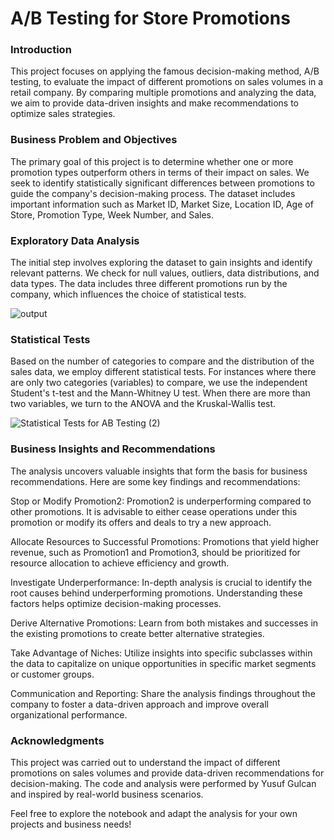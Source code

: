 # A/B Testing for Store Promotions
### Introduction
This project focuses on applying the famous decision-making method, A/B testing, to evaluate the impact of different promotions on sales volumes in a retail company. By comparing multiple promotions and analyzing the data, we aim to provide data-driven insights and make recommendations to optimize sales strategies.

### Business Problem and Objectives
The primary goal of this project is to determine whether one or more promotion types outperform others in terms of their impact on sales. We seek to identify statistically significant differences between promotions to guide the company's decision-making process. The dataset includes important information such as Market ID, Market Size, Location ID, Age of Store, Promotion Type, Week Number, and Sales.

### Exploratory Data Analysis
The initial step involves exploring the dataset to gain insights and identify relevant patterns. We check for null values, outliers, data distributions, and data types. The data includes three different promotions run by the company, which influences the choice of statistical tests.

![output](https://github.com/YusufGulcan/A-B_testing/assets/105684729/debba6dd-fc58-4a87-9cf5-2961cdcd0840)

### Statistical Tests
Based on the number of categories to compare and the distribution of the sales data, we employ different statistical tests. For instances where there are only two categories (variables) to compare, we use the independent Student's t-test and the Mann-Whitney U test. When there are more than two variables, we turn to the ANOVA and the Kruskal-Wallis test.

![Statistical Tests for AB Testing (2)](https://github.com/YusufGulcan/A-B_testing/assets/105684729/2d2c9dc5-ef49-483d-84e6-7256e16b2398)

### Business Insights and Recommendations


The analysis uncovers valuable insights that form the basis for business recommendations. Here are some key findings and recommendations:

Stop or Modify Promotion2: Promotion2 is underperforming compared to other promotions. It is advisable to either cease operations under this promotion or modify its offers and deals to try a new approach.

Allocate Resources to Successful Promotions: Promotions that yield higher revenue, such as Promotion1 and Promotion3, should be prioritized for resource allocation to achieve efficiency and growth.

Investigate Underperformance: In-depth analysis is crucial to identify the root causes behind underperforming promotions. Understanding these factors helps optimize decision-making processes.

Derive Alternative Promotions: Learn from both mistakes and successes in the existing promotions to create better alternative strategies.

Take Advantage of Niches: Utilize insights into specific subclasses within the data to capitalize on unique opportunities in specific market segments or customer groups.

Communication and Reporting: Share the analysis findings throughout the company to foster a data-driven approach and improve overall organizational performance.

### Acknowledgments
This project was carried out to understand the impact of different promotions on sales volumes and provide data-driven recommendations for decision-making. The code and analysis were performed by Yusuf Gulcan and inspired by real-world business scenarios.

Feel free to explore the notebook and adapt the analysis for your own projects and business needs!
